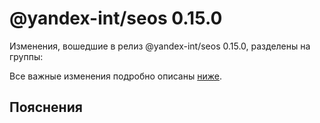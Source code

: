 # @yandex-int/seos 0.15.0

<!-- ЧЕЛОВЕЧЕСКОЕ ВСТУПЛЕНИЕ -->

Изменения, вошедшие в релиз @yandex-int/seos 0.15.0, разделены на группы:

Все важные изменения подробно описаны [ниже](#Пояснения).

## Пояснения

